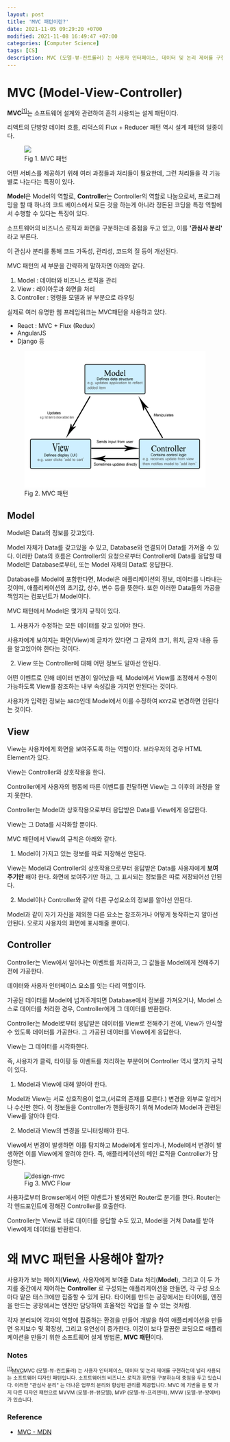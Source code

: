 ```yaml
---
layout: post
title: 'MVC 패턴이란?'
date: 2021-11-05 09:29:20 +0700
modified: 2021-11-08 16:49:47 +07:00
categories: [Computer Science]
tags: [CS]
description: MVC (모델-뷰-컨트롤러) 는 사용자 인터페이스, 데이터 및 논리 제어를 구현하는데 널리 사용되는 소프트웨어 디자인 패턴입니다. 소프트웨어의 비즈니스 로직과 화면을 구분하는데 중점을 두고 있습니다. 이러한 "관심사 분리" 는 더나은 업무의 분리와 향상된 관리를 제공합니다. MVC 에 기반을 둔 몇 가지 다른 디자인 패턴으로 MVVM (모델-뷰-뷰모델), MVP (모델-뷰-프리젠터), MVW (모델-뷰-왓에버) 가 있습니다.
---
```


# MVC (Model-View-Controller)

**MVC**<sup id="user">[[1]](#user-ref)</sup>는 소프트웨어 설계와 관련하여 흔히 사용되는 설계 패턴이다.

리액트의 단방향 데이터 흐름, 리덕스의 Flux + Reducer 패턴 역시 설계 패턴의 일종이다.

<figure>
<img src="https://images.velog.io/images/shitaikoto/post/ffbe7968-bf95-40a9-8d75-a16503533cf5/img2.png">
<figcaption>Fig 1. MVC 패턴</figcaption>
</figure>

어떤 서비스를 제공하기 위해 여러 과정들과 처리들이 필요한데, 그런 처리들을 각 기능별로 나눈다는 특징이 있다.

**Model**은 Model의 역할로, **Controller**는 Controller의 역할로 나눔으로써, 프로그래밍을 할 때 하나의 코드 베이스에서 모든 것을 하는게 아니라 정돈된 코딩을 특정 역할에서 수행할 수 있다는 특징이 있다.

소프트웨어의 비즈니스 로직과 화면을 구분하는데 중점을 두고 있고, 이를 **'관심사 분리'** 라고 부른다.

이 관심사 분리를 통해 코드 가독성, 관리성, 코드의 질 등이 개선된다.

MVC 패턴의 세 부분을 간략하게 말하자면 아래와 같다.

1. Model : 데이터와 비즈니스 로직을 관리
2. View : 레이아웃과 화면을 처리
3. Controller : 명령을 모델과 뷰 부분으로 라우팅

실제로 여러 유명한 웹 프레임워크는 MVC패턴을 사용하고 있다.

- React : MVC + Flux (Redux)
- AngularJS
- Django 등

<figure>
<img src="./../../images/design-mvc1.png" alt="design-mvc">
<figcaption>Fig 2. MVC 패턴</figcaption>
</figure>

## Model

Model은 Data의 정보를 갖고있다.

Model 자체가 Data를 갖고있을 수 있고, Database와 연결되어 Data를 가져올 수 있다. 이러한 Data의 흐름은 Controller의 요청으로부터 Controller에 Data를 응답할 때 Model은 Database로부터, 또는 Model 자체의 Data로 응답한다.

Database를 Model에 포함한다면, Model은 애플리케이션의 정보, 데이터를 나타내는 것이며, 애플리케이션의 초기값, 상수, 변수 등을 뜻한다. 또한 이러한 Data들의 가공을 책임지는 컴포넌트가 Model이다.

MVC 패턴에서 Model은 몇가지 규칙이 있다.

1. 사용자가 수정하는 모든 데이터를 갖고 있어야 한다.

사용자에게 보여지는 화면(View)에 글자가 있다면 그 글자의 크기, 위치, 글자 내용 등을 알고있어야 한다는 것이다.

2. View 또는 Controller에 대해 어떤 정보도 알아선 안된다.

어떤 이벤트로 인해 데이터 변경이 일어났을 때, Model에서 View를 조정해서 수정이 가능하도록 View를 참조하는 내부 속성값을 가지면 안된다는 것이다.

사용자가 입력한 정보는 `ABCD`인데 Model에서 이를 수정하여 `WXYZ`로 변경하면 안된다는 것이다.

## View

View는 사용자에게 화면을 보여주도록 하는 역할이다.
브라우저의 경우 HTML Element가 있다.

View는 Controller와 상호작용을 한다.

Controller에게 사용자의 행동에 따른 이벤트를 전달하면 View는 그 이후의 과정을 알지 못한다.

Controller는 Model과 상호작용으로부터 응답받은 Data를 View에게 응답한다.

View는 그 Data를 시각화할 뿐이다.

MVC 패턴에서 View의 규칙은 아래와 같다.

1. Model이 가지고 있는 정보를 따로 저장해선 안된다.

View는 Model과 Controller의 상호작용으로부터 응답받은 Data를 사용자에게 **보여주기만** 해야 한다.
화면에 보여주기만 하고, 그 표시되는 정보들은 따로 저장되어선 안된다.

2. Model이나 Controller와 같이 다른 구성요소의 정보를 알아선 안된다.

Model과 같이 자기 자신을 제외한 다른 요소는 참조하거나 어떻게 동작하는지 알아선 안된다. 오로지 사용자의 화면에 표시해줄 뿐이다.

## Controller

Controller는 View에서 일어나는 이벤트를 처리하고, 그 값들을 Model에게 전해주기 전에 가공한다.

데이터와 사용자 인터페이스 요소를 잇는 다리 역할이다.

가공된 데이터를 Model에 넘겨주게되면 Database에서 정보를 가져오거나, Model 스스로 데이터를 처리한 경우, Controller에게 그 데이터를 반환한다.

Controller는 Model로부터 응답받은 데이터를 View로 전해주기 전에, View가 인식할 수 있도록 데이터를 가공한다. 그 가공된 데이터를 View에게 응답한다.

View는 그 데이터를 시각화한다.

즉, 사용자가 클릭, 타이핑 등 이벤트를 처리하는 부분이며 Controller 역시 몇가지 규칙이 있다.

1. Model과 View에 대해 알아야 한다.

Model과 View는 서로 상호작용이 없고,(서로의 존재를 모른다.) 변경을 외부로 알리거나 수신만 한다. 이 정보들을 Controller가 핸들링하기 위해 Model과 Model과 관련된 View를 알아야 한다.

2. Model과 View의 변경을 모니터링해야 한다.

View에서 변경이 발생하면 이를 탐지하고 Model에게 알리거나, Model에서 변경이 발생하면 이를 View에게 알려야 한다. 즉, 애플리케이션의 메인 로직을 Controller가 담당한다.

<figure>
<img src="https://images.velog.io/images/shitaikoto/post/e7193ee0-f6e5-49d0-a5e5-6fd5aed03b7e/img3.png" alt="design-mvc">
<figcaption>Fig 3. MVC Flow</figcaption>
</figure>

사용자로부터 Browser에서 어떤 이벤트가 발생되면 Router로 분기를 한다. Router는 각 엔드포인트에 정해진 Controller를 호출한다.

Controller는 View로 바로 데이터를 응답할 수도 있고, Model을 거쳐 Data를 받아 View에게 데이터를 반환한다.

# 왜 MVC 패턴을 사용해야 할까?

사용자가 보는 페이지(**View**), 사용자에게 보여줄 Data 처리(**Model**), 그리고 이 두 가지를 중간에서 제어하는 **Controller** 로 구성되는 애플리케이션을 만들면, 각 구성 요소마다 맡은 태스크에만 집중할 수 있게 된다. 타이어를 만드는 공장에서는 타이어를, 엔진을 만드는 공장에서는 엔진만 담당하여 효율적인 작업을 할 수 있는 것처럼.

각자 분리되어 각자의 역할에 집중하는 환경을 만들어 개발을 하여 애플리케이션을 만들면 유지보수 및 확장성, 그리고 유연성이 증가한다. 이것이 보다 깔끔한 코딩으로 애플리케이션을 만들기 위한 소프트웨어 설계 방법론, **MVC 패턴**이다.

### Notes

<small id="user-ref"><sup>[[1]](#user)</sup><a href="https://developer.mozilla.org/ko/docs/Glossary/MVC" target="_blank" rel="noopener">MVC</a>MVC (모델-뷰-컨트롤러) 는 사용자 인터페이스, 데이터 및 논리 제어를 구현하는데 널리 사용되는 소프트웨어 디자인 패턴입니다. 소프트웨어의 비즈니스 로직과 화면을 구분하는데 중점을 두고 있습니다. 이러한 "관심사 분리" 는 더나은 업무의 분리와 향상된 관리를 제공합니다. MVC 에 기반을 둔 몇 가지 다른 디자인 패턴으로 MVVM (모델-뷰-뷰모델), MVP (모델-뷰-프리젠터), MVW (모델-뷰-왓에버) 가 있습니다.</small>

### Reference

- <a href="https://developer.mozilla.org/ko/docs/Glossary/MVC" target="_blank" rel="noopener">MVC - MDN</a>
